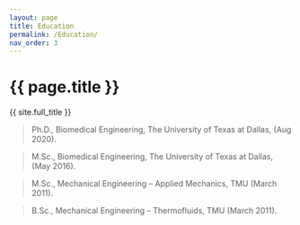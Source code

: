 ```yaml
---
layout: page
title: Education
permalink: /Education/
nav_order: 3
---
```


# {{ page.title }}

{{ site.full_title }}


> Ph.D., Biomedical Engineering, The University of Texas at Dallas, (Aug 2020).

> M.Sc., Biomedical Engineering, The University of Texas at Dallas, (May 2016).

> M.Sc., Mechanical Engineering – Applied Mechanics, TMU (March 2011).

> B.Sc., Mechanical Engineering – Thermofluids, TMU (March 2011).

